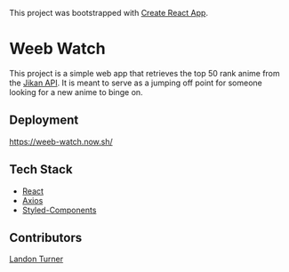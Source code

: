 This project was bootstrapped with [Create React App](https://github.com/facebook/create-react-app).
# Weeb Watch

This project is a simple web app that retrieves the top 50 rank anime from the [Jikan API](https://jikan.moe/). It is meant to serve as a jumping off point for someone looking for a new anime to binge on.

## Deployment

https://weeb-watch.now.sh/

## Tech Stack

* [React](https://reactjs.org/)
* [Axios](https://www.npmjs.com/package/axios)
* [Styled-Components](https://styled-components.com/)

## Contributors

[Landon Turner](https://github.com/landoDev)

